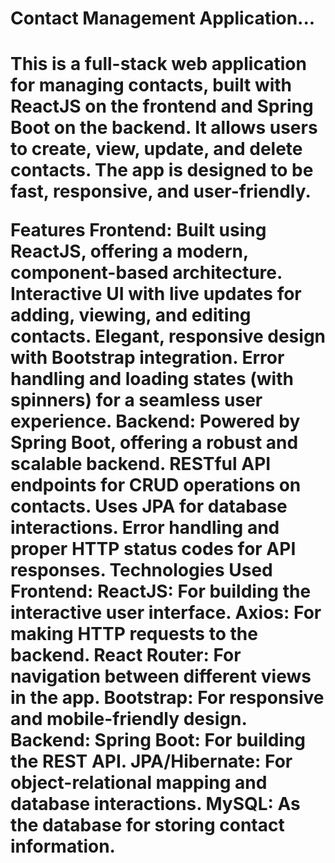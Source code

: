 <h1>Contact Management Application...<h1/>
<p>This is a full-stack web application for managing contacts, built with ReactJS on the frontend and Spring Boot on the backend. It allows users to create, view, update, and delete contacts. The app is designed to be fast, responsive, and user-friendly.</p>

Features
Frontend:
Built using ReactJS, offering a modern, component-based architecture.
Interactive UI with live updates for adding, viewing, and editing contacts.
Elegant, responsive design with Bootstrap integration.
Error handling and loading states (with spinners) for a seamless user experience.
Backend:
Powered by Spring Boot, offering a robust and scalable backend.
RESTful API endpoints for CRUD operations on contacts.
Uses JPA for database interactions.
Error handling and proper HTTP status codes for API responses.
Technologies Used
Frontend:
ReactJS: For building the interactive user interface.
Axios: For making HTTP requests to the backend.
React Router: For navigation between different views in the app.
Bootstrap: For responsive and mobile-friendly design.
Backend:
Spring Boot: For building the REST API.
JPA/Hibernate: For object-relational mapping and database interactions.
MySQL: As the database for storing contact information.
